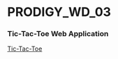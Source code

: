 # PRODIGY_WD_03
### Tic-Tac-Toe Web Application
[Tic-Tac-Toe](https://adarshmadhusoodanan.github.io/PRODIGY_WD_03/)
